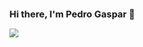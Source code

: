 ### Hi there, I'm Pedro Gaspar 👋


<img src="https://img.shields.io/badge/JavaScript-323330?style=for-the-badge&logo=javascript&logoColor=F7DF1E" />
